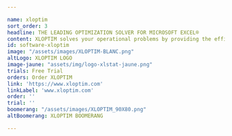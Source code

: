 ```yaml
---

name: xloptim
sort_order: 3
headline: THE LEADING OPTIMIZATION SOLVER FOR MICROSOFT EXCEL®
content: XLOPTIM solves your operational problems by providing the efficiency of LocalSolver’s optimization engine directly inside your Excel worksheets. This no-code AI platform will help you to find powerful solutions in a short amount of time and enhance productivity in decision making scenarios. Furthermore XLOPTIM can be used as a primary aide in the education field, especially to easily teach Operations Research and Business Analytics.
id: software-xloptim
image: "/assets/images/XLOPTIM-BLANC.png"
altLogo: XLOPTIM LOGO
image-jaune: "assets/img/logo-xlstat-jaune.png"
trials: Free Trial
orders: Order XLOPTIM
link: 'https://www.xloptim.com'
linkLabel: 'www.xloptim.com'
order: ''
trial: ''
boomerang: "/assets/images/XLOPTIM_90X80.png"
altBoomerang: XLOPTIM BOOMERANG

---
```


